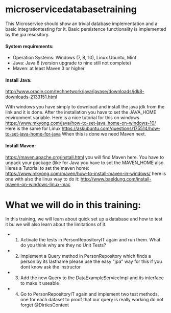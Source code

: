 # microservicedatabasetraining

This Microservice should show an trivial database implementation and a basic integrationtesting for it.
Basic persistence functionality is implemented by the jpa resository.

#### System requirements:


* Operation Systems: 		Windows (7, 8, 10), Linux Ubuntu, Mint
* Java:					Java 8 (version upgrade to nine still not complete)
* Maven: 					at least Maven 3 or higher

#### Install Java:

http://www.oracle.com/technetwork/java/javase/downloads/jdk8-downloads-2133151.html

With windows you have simply to download and install the java jdk from the link and it is done.
After the installation you have to set the JAVA_HOME environment variable.
Here is a nice tutorial for this on windows
https://www.mkyong.com/java/how-to-set-java_home-on-windows-10/
Here is the same for Linux
https://askubuntu.com/questions/175514/how-to-set-java-home-for-java
When this is done we need Maven next.

#### Install Maven:

https://maven.apache.org/install.html you will find Maven here.
You have to unpack your package (like for Java you have to set the MAVEN_HOME also.
Heres a Tutorial to set the maven home: https://www.mkyong.com/maven/how-to-install-maven-in-windows/
here is one with also the linux way to do it: http://www.baeldung.com/install-maven-on-windows-linux-mac

# What we will do in this training:

In this training, we will learn about quick set up a database and how to test it bu we will also learn about the limitations of it.

* 1. Activate the tests in PersonRepositoryIT again and run them. What do you think why are they no Unit Tests?
* 2. Implement a Query method in PersonRepository which finds a person by its lastname please use the easy "jpa" way for this if you dont know ask the instructor
* 3. Add the new Query to the DataExampleServiceImpl and its interface to make it useable
* 4. Go to PersonRepositoryIT again and implement two test methods, one for each dataset to proof that our query is really working do not forget @DirtiesContext



